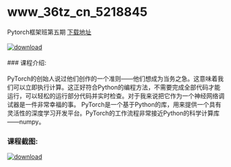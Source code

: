 # www_36tz_cn_5218845
Pytorch框架班第五期
[下载地址](http://www.36tz.cn/article/5218845 "下载地址")
<br/></br>[![download](http://36tz.cn/muke_img/2021_03_1-25-300x212.png "下载地址")](http://www.36tz.cn/article/5218845 "下载地址")
<br/></br>### 课程介绍:<br/></br>PyTorch的创始人说过他们创作的一个准则——他们想成为当务之急。这意味着我们可以立即执行计算。这正好符合Python的编程方法，不需要完成全部代码才能运行，可以轻松的运行部分代码并实时检查。对于我来说把它作为一个神经网络调试器是一件非常幸福的事。
PyTorch是一个基于Python的库，用来提供一个具有灵活性的深度学习开发平台。PyTorch的工作流程非常接近Python的科学计算库——numpy。

### 课程截图:
[![download](http://36tz.cn/muke_img/2021_03_2-23.png "下载地址")](http://www.36tz.cn/article/5218845 "下载地址")
